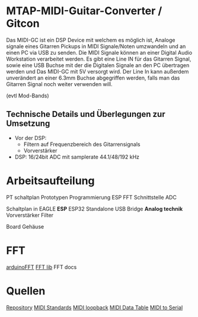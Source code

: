 # MTAP-MIDI-Guitar-Converter / Gitcon
Das MIDI-GC ist ein DSP Device mit welchem es möglich ist, Analoge signale eines Gitarren Pickups in MIDI Signale/Noten umzwandeln und an einen PC via USB zu senden. Die MIDI Signale können an einer Digital Audio Workstation verarbeitet werden.
Es gibt eine Line IN für das Gitarren Signal, sowie eine USB Buchse mit der die Digitalen Signale an den PC übertragen werden und Das MIDI-GC mit 5V versorgt wird.
Der Line In kann außerdem unverändert an einer 6.3mm Buchse abgegriffen werden, falls man das Gitarren Signal noch weiter verwenden will.

(evtl Mod-Bands)

## Technische Details und Überlegungen zur Umsetzung
- Vor der DSP:
	- Filtern auf Frequenzbereich des Gitarrensignals
	- Vorverstärker
- DSP: 16/24bit ADC mit samplerate 44.1/48/192 kHz

# Arbeitsaufteilung

PT schaltplan
Prototypen
Programmierung ESP
	FFT
	Schnittstelle ADC
	
Schaltplan in EAGLE
**ESP**
	ESP32 Standalone
	USB Bridge 
**Analog technik**
	Vorverstärker
	Filter
	
Board
Gehäuse

# FFT
[arduinoFFT](https://github.com/kosme/arduinoFFT)
[FFT lib](https://github.com/yash-sanghvi/ESP32/blob/master/FFT_on_ESP32_Arduino/FFT.h)
FFT docs


# Quellen
[Repository](https://github.com/s-grundner/MTAP-MIDI-Expression-Pedal)
[MIDI Standards](https://mitxela.com/other/ca33.pdf)
[MIDI loopback](https://mitxela.com/other/ca33.pdf)
[MIDI Data Table](https://www.midi.org/specifications-old/item/table-2-expanded-messages-list-status-bytes)
[MIDI to Serial](https://projectgus.github.io/hairless-midiserial/)


